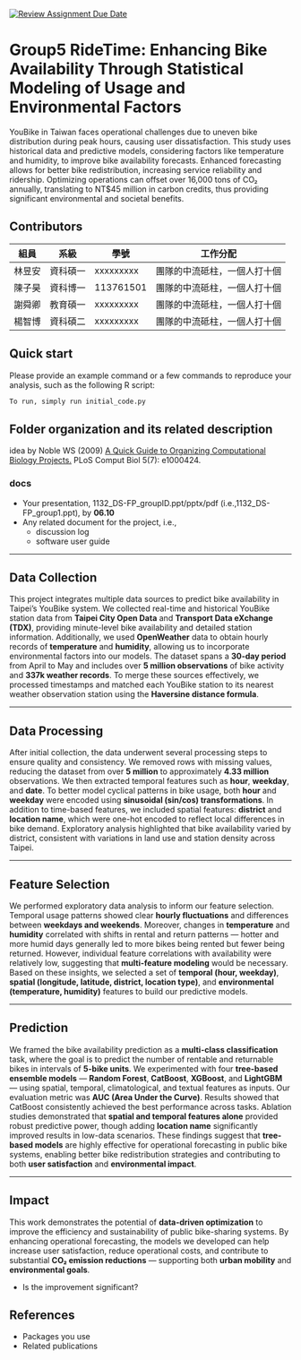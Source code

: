 [![Review Assignment Due Date](https://classroom.github.com/assets/deadline-readme-button-22041afd0340ce965d47ae6ef1cefeee28c7c493a6346c4f15d667ab976d596c.svg)](https://classroom.github.com/a/HR2Xz9sU)
# Group5 RideTime: Enhancing Bike Availability Through Statistical Modeling of Usage and Environmental Factors
YouBike in Taiwan faces operational challenges due to uneven bike distribution during peak hours, causing user dissatisfaction. This study uses historical data and predictive models, considering factors like temperature and humidity, to improve bike availability forecasts. Enhanced forecasting allows for better bike redistribution, increasing service reliability and ridership. Optimizing operations can offset over 16,000 tons of CO₂ annually, translating to NT$45 million in carbon credits, thus providing significant environmental and societal benefits.

## Contributors
|組員|系級|學號|工作分配|
|-|-|-|-|
|林昱安|資科碩一|xxxxxxxxx|團隊的中流砥柱，一個人打十個| 
|陳子昊|資科博一|113761501|團隊的中流砥柱，一個人打十個|
|謝舜卿|教育碩一|xxxxxxxxx|團隊的中流砥柱，一個人打十個|
|楊智博|資科碩二|xxxxxxxxx|團隊的中流砥柱，一個人打十個|

## Quick start
Please provide an example command or a few commands to reproduce your analysis, such as the following R script:
```R
To run, simply run initial_code.py
```

## Folder organization and its related description
idea by Noble WS (2009) [A Quick Guide to Organizing Computational Biology Projects.](https://journals.plos.org/ploscompbiol/article?id=10.1371/journal.pcbi.1000424) PLoS Comput Biol 5(7): e1000424.

### docs
* Your presentation, 1132_DS-FP_groupID.ppt/pptx/pdf (i.e.,1132_DS-FP_group1.ppt), by **06.10**
* Any related document for the project, i.e.,
  * discussion log
  * software user guide


---

## Data Collection

This project integrates multiple data sources to predict bike availability in Taipei’s YouBike system. We collected real-time and historical YouBike station data from **Taipei City Open Data** and **Transport Data eXchange (TDX)**, providing minute-level bike availability and detailed station information. Additionally, we used **OpenWeather** data to obtain hourly records of **temperature** and **humidity**, allowing us to incorporate environmental factors into our models. The dataset spans a **30-day period** from April to May and includes over **5 million observations** of bike activity and **337k weather records**. To merge these sources effectively, we processed timestamps and matched each YouBike station to its nearest weather observation station using the **Haversine distance formula**.

---

## Data Processing

After initial collection, the data underwent several processing steps to ensure quality and consistency. We removed rows with missing values, reducing the dataset from over **5 million** to approximately **4.33 million** observations. We then extracted temporal features such as **hour**, **weekday**, and **date**. To better model cyclical patterns in bike usage, both **hour** and **weekday** were encoded using **sinusoidal (sin/cos) transformations**. In addition to time-based features, we included spatial features: **district** and **location name**, which were one-hot encoded to reflect local differences in bike demand. Exploratory analysis highlighted that bike availability varied by district, consistent with variations in land use and station density across Taipei.

---

## Feature Selection

We performed exploratory data analysis to inform our feature selection. Temporal usage patterns showed clear **hourly fluctuations** and differences between **weekdays and weekends**. Moreover, changes in **temperature** and **humidity** correlated with shifts in rental and return patterns — hotter and more humid days generally led to more bikes being rented but fewer being returned. However, individual feature correlations with availability were relatively low, suggesting that **multi-feature modeling** would be necessary. Based on these insights, we selected a set of **temporal (hour, weekday)**, **spatial (longitude, latitude, district, location type)**, and **environmental (temperature, humidity)** features to build our predictive models.

---

## Prediction

We framed the bike availability prediction as a **multi-class classification** task, where the goal is to predict the number of rentable and returnable bikes in intervals of **5-bike units**. We experimented with four **tree-based ensemble models** — **Random Forest**, **CatBoost**, **XGBoost**, and **LightGBM** — using spatial, temporal, climatological, and textual features as inputs. Our evaluation metric was **AUC (Area Under the Curve)**. Results showed that CatBoost consistently achieved the best performance across tasks. Ablation studies demonstrated that **spatial and temporal features alone** provided robust predictive power, though adding **location name** significantly improved results in low-data scenarios. These findings suggest that **tree-based models** are highly effective for operational forecasting in public bike systems, enabling better bike redistribution strategies and contributing to both **user satisfaction** and **environmental impact**.

---

## Impact

This work demonstrates the potential of **data-driven optimization** to improve the efficiency and sustainability of public bike-sharing systems. By enhancing operational forecasting, the models we developed can help increase user satisfaction, reduce operational costs, and contribute to substantial **CO₂ emission reductions** — supporting both **urban mobility** and **environmental goals**.


* Is the improvement significant?

## References
* Packages you use
* Related publications
